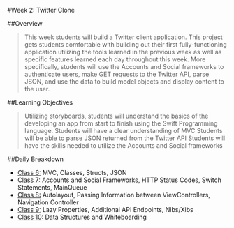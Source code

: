 #Week 2: Twitter Clone

##Overview
> This week students will build a Twitter client application. This project  gets students comfortable with building out their first fully-functioning application utilizing the tools learned in the previous week as well as specific features learned each day throughout this week. More specifically, students will use the Accounts and Social frameworks to authenticate users, make GET requests to the Twitter API, parse JSON, and use the data to build model objects and display content to the user.

##Learning Objectives
> Utilizing storyboards, students will understand the basics of the developing an app from start to finish using the Swift Programming language.
Students will have a clear understanding of MVC
Students will be able to parse JSON returned from the Twitter API
Students will have the skills needed to utilize the Accounts and Social frameworks

##Daily Breakdown
* [Class 6:](class-6) MVC, Classes, Structs, JSON  
* [Class 7:](class-7) Accounts and Social Frameworks, HTTP Status Codes, Switch Statements, MainQueue
* [Class 8:](class-8) Autolayout, Passing Information between ViewControllers, Navigation Controller
* [Class 9:](class-9) Lazy Properties, Additional API Endpoints, Nibs/Xibs
* [Class 10:](class-10) Data Structures and Whiteboarding
